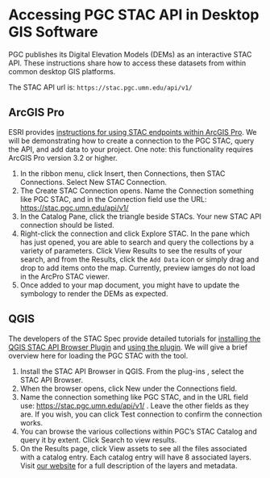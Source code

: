 # Accessing PGC STAC API in Desktop GIS Software
PGC publishes its Digital Elevation Models (DEMs) as an interactive STAC API. These instructions share how to access these datasets from within common desktop GIS platforms.

The STAC API url is: `https://stac.pgc.umn.edu/api/v1/`

## ArcGIS Pro
ESRI provides [instructions for using STAC endpoints within ArcGIS Pro](https://pro.arcgis.com/en/pro-app/latest/help/data/imagery/introduction-to-stac.htm). We will be demonstrating how to create a connection to the PGC STAC, query the API, and add data to your project. One note: this functionality requires ArcGIS Pro version 3.2 or higher.

1. In the ribbon menu, click Insert, then Connections, then STAC Connections. Select New STAC Connection. 
2. The Create STAC Connection opens. Name the Connection something like PGC STAC, and in the Connection field use the URL: https://stac.pgc.umn.edu/api/v1/
3. In the Catalog Pane, click the triangle beside STACs. Your new STAC API connection should be listed.
4. Right-click the connection and click Explore STAC. In the pane which has just opened, you are able to search and query the collections by a variety of parameters.
Click View Results to see the results of your search, and from the Results, click the `Add Data` icon or simply drag and drop to add items onto the map. Currently, preview iamges do not load in the ArcPro STAC viewer.
5. Once added to your map document, you might have to update the symbology to render the DEMs as expected.


## QGIS
The developers of the STAC Spec provide detailed tutorials for [installing the QGIS STAC API Browser Plugin](https://stacspec.org/en/tutorials/1-install-stac-api-browser-qgis-plugin/) and [using the plugin](https://stacspec.org/en/tutorials/2-intro-to-stac-api-browser-qgis-plugin/). We will give a brief overview here for loading the PGC STAC with the tool.

1. Install the STAC API Browser in QGIS. From the plug-ins , select the STAC API Browser. 
3. When the browser opens, click New under the Connections field. 
4. Name the connection something like PGC STAC, and in the URL field use: https://stac.pgc.umn.edu/api/v1/ . Leave the other fields as they are. If you wish, you can click Test connection to confirm the connection works. 
5. You can browse the various collections within PGC’s STAC Catalog and query it by extent. Click Search to view results. 
6. On the Results page, click View assets to see all the files associated with a catalog entry. Each catalog entry will have 8 associated layers. Visit [our website](https://www.pgc.umn.edu/data/elevation/) for a full description of the layers and metadata.